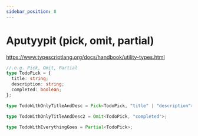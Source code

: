 ```yaml
---
sidebar_position: 8
---
```


# Aputyypit (pick, omit, partial)

https://www.typescriptlang.org/docs/handbook/utility-types.html

```ts
//.e.g. Pick, Omit, Partial
type TodoPick = {
  title: string;
  description: string;
  completed: boolean;
};

type TodoWithOnlyTitleAndDesc = Pick<TodoPick, "title" | "description">;

type TodoWithOnlyTitleAndDesc2 = Omit<TodoPick, "completed">;

type TodoWithEverythingGoes = Partial<TodoPick>;
```
